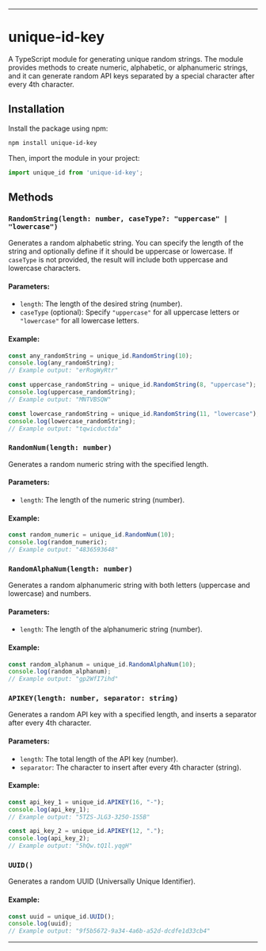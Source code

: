 
---

# unique-id-key

A TypeScript module for generating unique random strings. The module provides methods to create numeric, alphabetic, or alphanumeric strings, and it can generate random API keys separated by a special character after every 4th character.

## Installation

Install the package using npm:

```bash
npm install unique-id-key
```

Then, import the module in your project:

```typescript
import unique_id from 'unique-id-key';
```

## Methods

### `RandomString(length: number, caseType?: "uppercase" | "lowercase")`
Generates a random alphabetic string. You can specify the length of the string and optionally define if it should be uppercase or lowercase. If `caseType` is not provided, the result will include both uppercase and lowercase characters.

#### Parameters:
- `length`: The length of the desired string (number).
- `caseType` (optional): Specify `"uppercase"` for all uppercase letters or `"lowercase"` for all lowercase letters.

#### Example:

```typescript
const any_randomString = unique_id.RandomString(10);
console.log(any_randomString);
// Example output: "erRogWyRtr"

const uppercase_randomString = unique_id.RandomString(8, "uppercase");
console.log(uppercase_randomString);
// Example output: "MNTVBSQW"

const lowercase_randomString = unique_id.RandomString(11, "lowercase");
console.log(lowercase_randomString);
// Example output: "tqwicductda"
```

### `RandomNum(length: number)`
Generates a random numeric string with the specified length.

#### Parameters:
- `length`: The length of the numeric string (number).

#### Example:

```typescript
const random_numeric = unique_id.RandomNum(10);
console.log(random_numeric);
// Example output: "4836593648"
```

### `RandomAlphaNum(length: number)`
Generates a random alphanumeric string with both letters (uppercase and lowercase) and numbers.

#### Parameters:
- `length`: The length of the alphanumeric string (number).

#### Example:

```typescript
const random_alphanum = unique_id.RandomAlphaNum(10);
console.log(random_alphanum);
// Example output: "gp2WfI7ihd"
```

### `APIKEY(length: number, separator: string)`
Generates a random API key with a specified length, and inserts a separator after every 4th character.

#### Parameters:
- `length`: The total length of the API key (number).
- `separator`: The character to insert after every 4th character (string).

#### Example:

```typescript
const api_key_1 = unique_id.APIKEY(16, "-");
console.log(api_key_1);
// Example output: "5TZS-JLG3-325O-1S5B"

const api_key_2 = unique_id.APIKEY(12, ".");
console.log(api_key_2);
// Example output: "5hQw.tQ1l.yqgH"
```

### `UUID()`
Generates a random UUID (Universally Unique Identifier).

#### Example:

```typescript
const uuid = unique_id.UUID();
console.log(uuid);
// Example output: "9f5b5672-9a34-4a6b-a52d-dcdfe1d33cb4"
```

---
